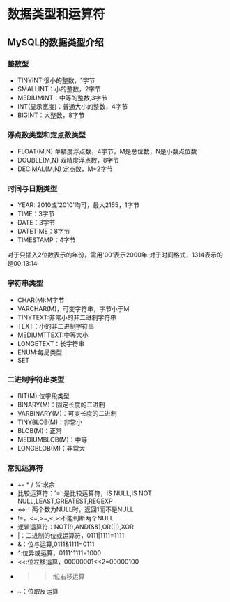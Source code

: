 # 数据类型和运算符

## MySQL的数据类型介绍

### 整数型
* TINYINT:很小的整数，1字节
* SMALLINT：小的整数，2字节
* MEDIUMINT：中等的整数,3字节
* INT(显示宽度)：普通大小的整数，4字节
* BIGINT：大整数，8字节

### 浮点数类型和定点数类型
* FLOAT(M,N) 单精度浮点数，4字节，M是总位数，N是小数点位数
* DOUBLE(M,N) 双精度浮点数，8字节
* DECIMAL(M,N) 定点数，M+2字节

### 时间与日期类型
* YEAR: 2010或'2010'均可，最大2155，1字节
* TIME：3字节
* DATE：3字节
* DATETIME：8字节
* TIMESTAMP：4字节

对于只插入2位数表示的年份，需用'00'表示2000年
对于时间格式，1314表示的是00:13:14

### 字符串类型
* CHAR(M):M字节
* VARCHAR(M)，可变字符串，字节小于M
* TINYTEXT:非常小的非二进制字符串
* TEXT：小的非二进制字符串
* MEDIUMTTEXT:中等大小
* LONGETEXT：长字符串
* ENUM:每局类型
* SET

### 二进制字符串类型
* BIT(M):位字段类型
* BINARY(M)：固定长度的二进制
* VARBINARY(M)：可变长度的二进制
* TINYBLOB(M)：非常小
* BLOB(M)：正常
* MEDIUMBLOB(M)：中等
* LONGBLOB(M)：非常大

### 常见运算符
* +- * / %:求余
* 比较运算符：'=':是比较运算符，IS NULL,IS NOT NULL,LEAST,GREATEST,REGEXP
* <=>：两个数为NULL时，返回1而不是NULL
* !=，<=,>=,<,>:不能判断两个NULL
* 逻辑运算符：NOT(!),AND(&&),OR(||),XOR
* |：二进制的位或运算符，0111|1111=1111
* &：位与运算,0111&1111=0111
* ^:位异或运算，0111^1111=1000
* <<:位左移运算，00000001<<2=00000100
* >>:位右移运算
* ~：位取反运算